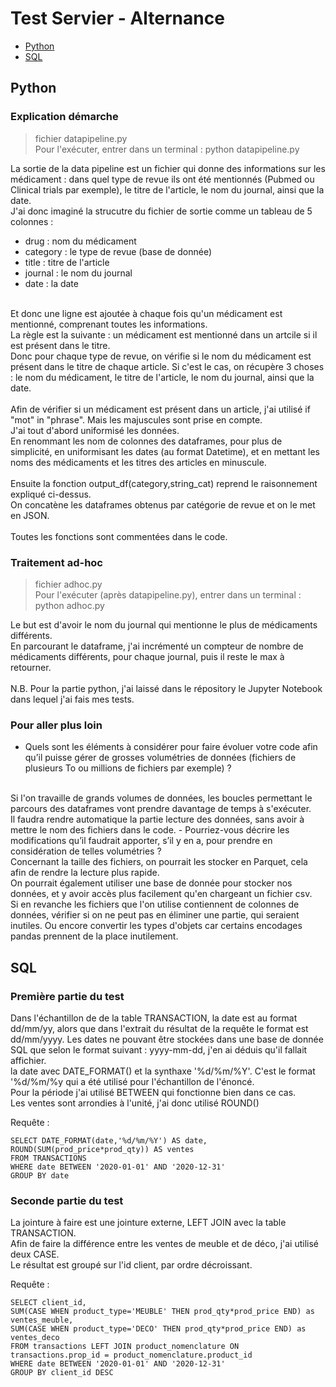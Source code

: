 # Test Servier - Alternance

- [Python](#python)
- [SQL](#sql)

## Python


### Explication démarche

> fichier datapipeline.py<br>
> Pour l'exécuter, entrer dans un terminal : python datapipeline.py

La sortie de la data pipeline est un fichier qui donne des informations sur les médicament : dans quel type de revue ils ont été mentionnés (Pubmed ou Clinical trials par exemple), le titre de l'article, le nom du journal, ainsi que la date.<br>
J'ai donc imaginé la strucutre du fichier de sortie comme un tableau de 5 colonnes : 
- drug : nom du médicament
- category : le type de revue (base de donnée)
- title : titre de l'article
- journal : le nom du journal
- date : la date<br>
<br>
Et donc une ligne est ajoutée à chaque fois qu'un médicament est mentionné, comprenant toutes les informations.<br>
La règle est la suivante : un médicament est mentionné dans un artcile si il est présent dans le titre.<br>
Donc pour chaque type de revue, on vérifie si le nom du médicament est présent dans le titre de chaque article. Si c'est le cas, on récupère 3 choses : le nom du médicament, le titre de l'article, le nom du journal, ainsi que la date.<br>
<br>
Afin de vérifier si un médicament est présent dans un article, j'ai utilisé if "mot" in "phrase". Mais les majuscules sont prise en compte.<br>
J'ai tout d'abord uniformisé les données.<br>
En renommant les nom de colonnes des dataframes, pour plus de simplicité, en uniformisant les dates (au format Datetime), et en mettant les noms des médicaments et les titres des articles en minuscule.<br>
<br>
Ensuite la fonction output_df(category,string_cat) reprend le raisonnement expliqué ci-dessus.<br>
On concatène les dataframes obtenus par catégorie de revue et on le met en JSON.<br>
<br>
Toutes les fonctions sont commentées dans le code.<br>

### Traitement ad-hoc

> fichier adhoc.py<br>
> Pour l'exécuter (après datapipeline.py), entrer dans un terminal : python adhoc.py

Le but est d'avoir le nom du journal qui mentionne le plus de médicaments différents.<br>
En parcourant le dataframe, j'ai incrémenté un compteur de nombre de médicaments différents, pour chaque journal, puis il reste le max à retourner.<br>
<br>
N.B. Pour la partie python, j'ai laissé dans le répository le Jupyter Notebook dans lequel j'ai fais mes tests.<br>

### Pour aller plus loin

- Quels sont les éléments à considérer pour faire évoluer votre code afin qu’il puisse gérer de grosses volumétries de données (fichiers de plusieurs To ou millions de fichiers par exemple) ?
<br>
Si l'on travaille de grands volumes de données, les boucles permettant le parcours des dataframes vont prendre davantage de temps à s'exécuter.<br>
Il faudra rendre automatique la partie lecture des données, sans avoir à mettre le nom des fichiers dans le code.
- Pourriez-vous décrire les modifications qu’il faudrait apporter, s’il y en a, pour prendre en considération de telles volumétries ?
<br>
Concernant la taille des fichiers, on pourrait les stocker en Parquet, cela afin de rendre la lecture plus rapide.<br>
On pourrait également utiliser une base de donnée pour stocker nos données, et y avoir accès plus facilement qu'en chargeant un fichier csv.<br>
Si en revanche les fichiers que l'on utilise contiennent de colonnes de données, vérifier si on ne peut pas en éliminer une partie, qui seraient inutiles. Ou encore convertir les types d'objets car certains encodages pandas prennent de la place inutilement.<br>

## SQL


### Première partie du test

Dans l'échantillon de de la table TRANSACTION, la date est au format dd/mm/yy, alors que dans
l'extrait du résultat de la requête le format est dd/mm/yyyy. Les dates ne pouvant être stockées
dans une base de donnée SQL que selon le format suivant : yyyy-mm-dd, j'en ai déduis qu'il fallait affichier.<br>
la date avec DATE_FORMAT() et la synthaxe '%d/%m/%Y'. C'est le format '%d/%m/%y qui a été utilisé pour l'échantillon de l'énoncé.<br>
Pour la période j'ai utilisé BETWEEN qui fonctionne bien dans ce cas.<br>
Les ventes sont arrondies à l'unité, j'ai donc utilisé ROUND()<br>

Requête : 
```
SELECT DATE_FORMAT(date,'%d/%m/%Y') AS date, ROUND(SUM(prod_price*prod_qty)) AS ventes
FROM TRANSACTIONS
WHERE date BETWEEN '2020-01-01' AND '2020-12-31' 
GROUP BY date
```

### Seconde partie du test

La jointure à faire est une jointure externe, LEFT JOIN avec la table TRANSACTION.<br>
Afin de faire la différence entre les ventes de meuble et de déco, j'ai utilisé deux CASE.<br>
Le résultat est groupé sur l'id client, par ordre décroissant.<br>

Requête :
```
SELECT client_id, 
SUM(CASE WHEN product_type='MEUBLE' THEN prod_qty*prod_price END) as ventes_meuble, 
SUM(CASE WHEN product_type='DECO' THEN prod_qty*prod_price END) as ventes_deco 
FROM transactions LEFT JOIN product_nomenclature ON transactions.prop_id = product_nomenclature.product_id 
WHERE date BETWEEN '2020-01-01' AND '2020-12-31'
GROUP BY client_id DESC
```